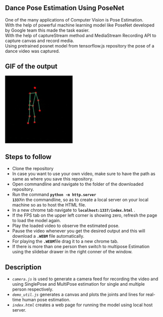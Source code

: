 ## Dance Pose Estimation Using PoseNet 

One of the many applications of Computer Vision is Pose Estimation.</br>
With the help of powerful machine learning model like PoseNet developed by Google team this made the task easier.</br>
With the help of captureStream method and MediaStream Recording API to capture canvas and record media.</br>
Using pretrained posnet model from tensorflow.js repository the pose of a dance video was captured.</br>


## GIF of the output 
![Alt Text](https://github.com/frh02/PoseNet_Dance/blob/master/Dance_Pose.gif)

## Steps to follow 

* Clone the repository</br>
* In case you want to use your own video, make sure to have the path as same as where you save this repository.</br>
* Open commandline and navigate to the folder of the downloaded repository.</br>
* Run the command <code>**python -m http.server 1337**</code>in the commandline, so as to create a local server on your local machine so as to host the HTML file.</br> 
* In a new chrome tab navigate to <code>**localhost:1337/index.html**</code> .</br> 
* If the FPS tab on the upper left corner is showing zero, refresh the page to load the model again.</br>
* Play the loaded video to observe the estimated pose.</br>
* Pause the video whenever you get the desired output and this will download a <code>**.WEBM**</code> file automatically.</br>
* For playing the <code>**.WEBM**</code>file drag it to a new chrome tab.</br>
* If there is more than one person then switch to multipose Estimation using the slidebar drawer in the right conner of the window. </br>


## Description 

* <code>*camera.js*</code> is used to generate a camera feed for recording the video and using SinglePose and MultiPose estimation for single and multiple person respectively.
* <code>*demo_util.js*</code> generates a canvas and plots the joints and lines for real-time human pose estimation.
* <code>*index.html*</code> creates a web page for running the model using local host server. 




